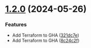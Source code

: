 # [1.2.0](https://github.com/michael-ortiz/LinkifyBio/compare/v1.1.0...v1.2.0) (2024-05-26)


### Features

* Add Terraform to GHA ([321dc7e](https://github.com/michael-ortiz/LinkifyBio/commit/321dc7e7a22b1b4868b5498cbe22aea9beb8c4d4))
* Add Terraform to GHA ([8c24c2f](https://github.com/michael-ortiz/LinkifyBio/commit/8c24c2f071cf9cbf02b72aba501a7acc7b31cd3a))
